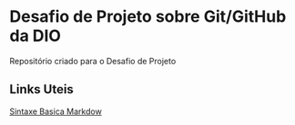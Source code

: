 # Desafio de Projeto sobre Git/GitHub da DIO
Repositório criado para o Desafio de Projeto

## Links Uteis
[Sintaxe Basica Markdow](https://www.markdownguide.org/basic-syntax/)
